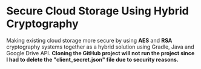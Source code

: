 # Secure Cloud Storage Using Hybrid Cryptography

Making existing cloud storage more secure by using **AES** and **RSA** cryptography systems together as a hybrid solution using Gradle, Java and Google Drive API. **Cloning the GitHub project will not run the project since I had to delete the "client_secret.json" file due to security reasons.**
